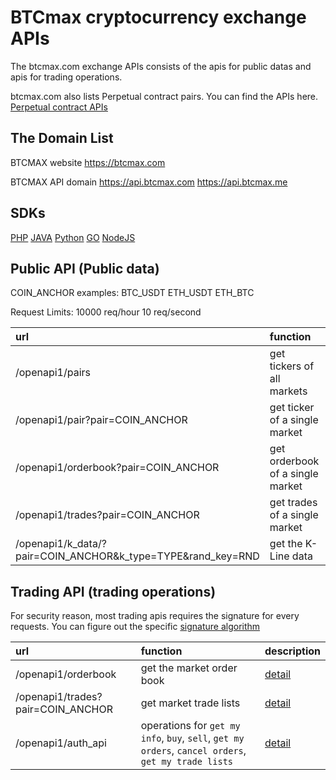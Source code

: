 # BTCmax cryptocurrency exchange APIs

The btcmax.com exchange APIs consists of the apis for public datas and apis for trading operations. 

btcmax.com also lists Perpetual contract pairs. You can find the APIs here. [Perpetual contract APIs](https://github.com/btcmax-dev/btcmax/tree/master/btcmax-mx-api-docs)

## The Domain List

BTCMAX website https://btcmax.com

BTCMAX API domain https://api.btcmax.com https://api.btcmax.me

## SDKs
[PHP](https://github.com/btcmax-dev/btcmax/blob/master/php-sdk) [JAVA](https://github.com/btcmax-dev/btcmax/blob/master/java-sdk) [Python](https://github.com/btcmax-dev/btcmax/blob/master/python-sdk) [GO](https://github.com/btcmax-dev/btcmax/blob/master/golang-sdk) [NodeJS](https://github.com/btcmax-dev/btcmax/blob/master/nodejs-sdk)

## Public API (Public data)
  
COIN_ANCHOR examples: BTC_USDT ETH_USDT ETH_BTC

Request Limits: 10000 req/hour 10 req/second

| url | function | description |
| :--- | :--- | :--- |
| /openapi1/pairs | get tickers of all markets | [detail](https://github.com/btcmax-dev/btcmax/blob/master/exchange_restful_api_en.md#get-tickers)|
|  /openapi1/pair?pair=COIN_ANCHOR | get ticker of a single market | [detail](https://github.com/btcmax-dev/btcmax/blob/master/exchange_restful_api_en.md#get-single-market-ticker)|
|  /openapi1/orderbook?pair=COIN_ANCHOR | get orderbook of a single market | [detail](https://github.com/btcmax-dev/btcmax/blob/master/exchange_restful_api_en.md#get-orderbook)|
|  /openapi1/trades?pair=COIN_ANCHOR | get trades of a single market | [detail](https://github.com/btcmax-dev/btcmax/blob/master/exchange_restful_api_en.md#get-trade-history)|
| /openapi1/k_data/?pair=COIN_ANCHOR&k_type=TYPE&rand_key=RND | get the K-Line data | [detail](https://github.com/btcmax-dev/btcmax/blob/master/exchange_restful_api_en.md#get-kline-data)|

## Trading API (trading operations)

For security reason, most trading apis requires the signature for every requests. You can figure out the specific [signature algorithm](https://github.com/btcmax-dev/btcmax/blob/master/signature_en.md#signature-algorithm)

| url | function | description |
| :--- | :--- | :--- |
| /openapi1/orderbook | get the market order book | [detail](https://github.com/btcmax-dev/btcmax/blob/master/exchange_restful_api_en.md#get-orderbook)|
|  /openapi1/trades?pair=COIN_ANCHOR | get market trade lists | [detail](https://github.com/btcmax-dev/btcmax/blob/master/exchange_restful_api_en.md#get-trade-history)|
| /openapi1/auth_api | operations for `get my info`, `buy`, `sell`, `get my orders`, `cancel orders`, `get my trade lists` | [detail](https://github.com/btcmax-dev/btcmax/blob/master/exchange_restful_api_en.md#get-my-info)|

